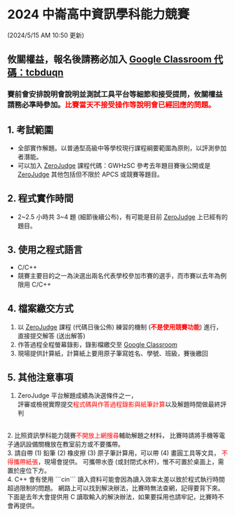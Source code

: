 # 2024 中崙高中資訊學科能力競賽
(2024/5/15 AM 10:50 更新)

## 攸關權益，報名後請務必加入 [Google Classroom 代碼：tcbduqn](https://classroom.google.com/c/NjgzMjMzMzY5NTky?hl=zh-TW&cjc=tcbduqn)
### 賽前會安排說明會說明並測試工具平台等細節和接受提問，攸關權益請務必準時參加。<span style="color:red">比賽當天不接受操作等說明會已經回應的問題。</span>

## 1. 考試範圍

- 全部實作解題。以普通型高級中等學校現行課程綱要範圍為原則，以評測參加者潛能。  
- 可以加入 [ZeroJudge](https://zerojudge.tw) 課程代碼：GWHzSC 參考去年題目賽後公開或是 [ZeroJudge](https://zerojudge.tw) 其他包括但不限於 APCS 或競賽等題目。

## 2. 程式實作時間

- 2~2.5 小時共 3~4 題 (細節後續公布)，有可能是目前 [ZeroJudge](https://zerojudge.tw) 上已經有的題目。

## 3. 使用之程式語言

- C/C++  
- 競賽主要目的之一為決選出兩名代表學校參加市賽的選手，而市賽以去年為例限用 C/C++

## 4. 檔案繳交方式

1. 以 [ZeroJudge](https://zerojudge.tw) 課程 (代碼日後公佈) 練習的機制 (<b><span style="color:red">不是使用競賽功能</span></b>) 進行，  
直接提交解答 (送出解答)  
1. 作答過程全程螢幕錄影，錄影檔繳交至 [Google Classroom](https://edu.google.com/intl/ALL_tw/workspace-for-education/classroom/)  
1. 現場提供計算紙，計算紙上要用原子筆寫姓名、學號、班級，賽後繳回

## 5. 其他注意事項

1. ZeroJudge 平台解題成績為決選條件之一，  
   評審或檢視實際提交<span style="color:red">程式碼與作答過程錄影與紙筆計算</span>以及解題時間做最終評判
<br>
2. 比照資訊學科能力競賽<span style="color:red">不開放上網搜尋</span>輔助解題之材料，  
   比賽時請將手機等電子通訊設備關機放在教室前方或不要攜帶。
<br>
3. 請自帶 (1) 鉛筆 (2) 橡皮擦 (3) 原子筆計算用，可以帶 (4) 畫圓工具等文具，  
   <span style="color:red">不得攜帶紙張</span>，現場會提供。
   可攜帶水壺 (或封閉式水杯)，惟不可置於桌面上，需置於座位下方。
<br>
4. C++ 會有使用 ```cin``` 讀入資料可能會因為讀入效率太差以致於程式執行時間超過限制的問題。
   網路上可以找到解決辦法，比賽時無法查網，記得要背下來。
   下面是去年大會提供用 C 讀取輸入的解決辦法，如果要採用也請牢記，比賽時不會再提供。

